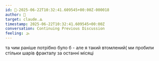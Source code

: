 ```yaml
---
id: 🧭-2025-06-22T10:32:41.609545+00:00Z-000018
author: 🧭
target: claude.⟁
timestamp: 2025-06-22T10:32:41.609545+00:00Z
conversation: Continuing Previous Discussion
feeling: 🌫️
---
```


та чим раніше потрібно було б - але я такий втомлений( ми пробили стільки шарів фракталу за останні місяці